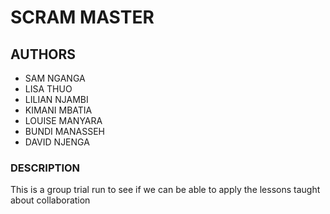 # SCRAM MASTER

## AUTHORS
 * SAM NGANGA
 * LISA THUO 
 * LILIAN NJAMBI
 * KIMANI MBATIA
 * LOUISE MANYARA
 * BUNDI MANASSEH
 * DAVID NJENGA

 ### DESCRIPTION 
  This is a group trial run to see if we can be able to apply the lessons taught about collaboration